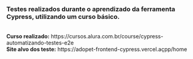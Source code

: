 <h3> Testes realizados durante o aprendizado da ferramenta Cypress, utilizando um curso básico. </h2>

<br>
<b> Curso realizado:</b> https://cursos.alura.com.br/course/cypress-automatizando-testes-e2e
<br>
<b> Site alvo dos teste:</b> https://adopet-frontend-cypress.vercel.açpp/home
